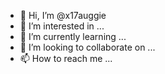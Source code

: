 - 👋 Hi, I’m @x17auggie
- 👀 I’m interested in ...
- 🌱 I’m currently learning ...
- 💞️ I’m looking to collaborate on ...
- 📫 How to reach me ...

<!---
x17auggie/x17auggie is a ✨ special ✨ repository because its `README.md` (this file) appears on your GitHub profile.
You can click the Preview link to take a look at your changes.
--->
